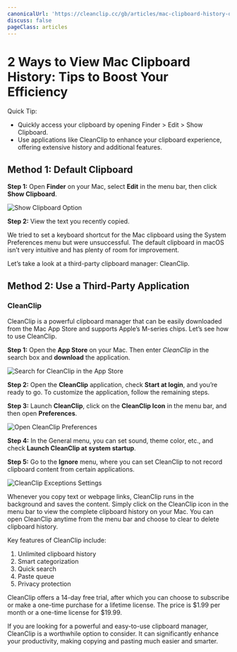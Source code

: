 ```yaml
---
canonicalUrl: 'https://cleanclip.cc/gb/articles/mac-clipboard-history-default-and-cleanclip'
discuss: false
pageClass: articles
---
```


# 2 Ways to View Mac Clipboard History: Tips to Boost Your Efficiency

Quick Tip:

* Quickly access your clipboard by opening Finder > Edit > Show Clipboard.
* Use applications like CleanClip to enhance your clipboard experience, offering extensive history and additional features.

## Method 1: Default Clipboard

**Step 1:** Open **Finder** on your Mac, select **Edit** in the menu bar, then click **Show Clipboard**.

![Show Clipboard Option](/images/blogs/view_macos_clipboard_step1.png)

**Step 2:** View the text you recently copied.

We tried to set a keyboard shortcut for the Mac clipboard using the System Preferences menu but were unsuccessful. The default clipboard in macOS isn’t very intuitive and has plenty of room for improvement.

Let’s take a look at a third-party clipboard manager: CleanClip.

## Method 2: Use a Third-Party Application

### CleanClip

CleanClip is a powerful clipboard manager that can be easily downloaded from the Mac App Store and supports Apple’s M-series chips. Let’s see how to use CleanClip.

**Step 1:** Open the **App Store** on your Mac. Then enter _CleanClip_ in the search box and **download** the application.

![Search for CleanClip in the App Store](/images/appstore_cleanclip.png)

**Step 2:** Open the **CleanClip** application, check **Start at login**, and you’re ready to go. To customize the application, follow the remaining steps.

**Step 3:** Launch **CleanClip**, click on the **CleanClip Icon** in the menu bar, and then open **Preferences**.

![Open CleanClip Preferences](/images/blogs/theme.png)

**Step 4:** In the General menu, you can set sound, theme color, etc., and check **Launch CleanClip at system startup**.

**Step 5:** Go to the **Ignore** menu, where you can set CleanClip to not record clipboard content from certain applications.

![CleanClip Exceptions Settings](/images/blogs/preferences-ignore.png)

Whenever you copy text or webpage links, CleanClip runs in the background and saves the content. Simply click on the CleanClip icon in the menu bar to view the complete clipboard history on your Mac. You can open CleanClip anytime from the menu bar and choose to clear to delete clipboard history.

Key features of CleanClip include:

1. Unlimited clipboard history
2. Smart categorization
3. Quick search
4. Paste queue
5. Privacy protection

CleanClip offers a 14-day free trial, after which you can choose to subscribe or make a one-time purchase for a lifetime license. The price is $1.99 per month or a one-time license for $19.99.

If you are looking for a powerful and easy-to-use clipboard manager, CleanClip is a worthwhile option to consider. It can significantly enhance your productivity, making copying and pasting much easier and smarter.